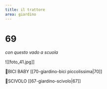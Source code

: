 ```yaml
---
title: il trattore
area: giardino
---
```

# 69
_con questo vado a scuola_

![[foto_41.jpg]]

👀BICI BABY [[70-giardino-bici piccolissima|70]]

👀SCIVOLO [[67-giardino-scivolo|67]]

